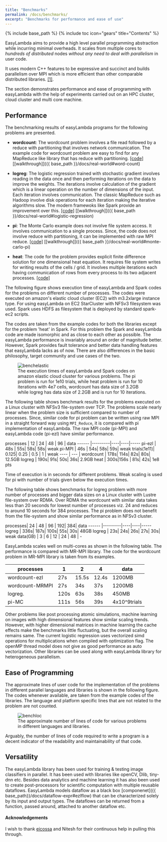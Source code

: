 ```yaml
---
title: "Benchmarks"
permalink: /docs/benchmarks/
excerpt: "Benchmarks for performance and ease of use"
---
```

{% include base_path %}
{% include toc icon="gears" title="Contents" %}

EasyLambda aims to provide a high level parallel programming abstraction while
incurring minimal overheads. It scales from multiple cores to *hundreds of distributed*
nodes *without any need to deal with parallelism* in user code.

It uses modern C++ features to be expressive and succinct and builds parallelism
over MPI which is more efficient than other comparable distributed libraries.
[[1]](http://www.sciencedirect.com/science/article/pii/S1877050915017895).

The section demonstrates performance and ease of programming with easyLambda
with the help of experiments carried out on an HPC cluster, cloud cluster and
multi core machine.

## Performance
The benchmarking results of easyLambda programs for the following problems are
presented.

- **wordcount**: 
The wordcount problem involves a file read followed by a reduce with partitioning that 
involves network communication. The example code for wordcount 
problem are easy to find for any MapReduce like library that has reduce with partitioning.
[[code]](https://github.com/haptork/easyLambda/tree/master/examples/wordcount.cpp)
[[walkthrough]]({{ base_path }}/docs/real-world#word-count)

- **logreg**: The logistic regression trained with stochastic gradient
involves reading in the data once and then performing iterations on the data to 
improve the weights.  The iterations involve calculation of the gradient which 
is a linear operation on the number of dimensions of the input. Each iteration 
involves communication. The classic MapReduce such as Hadoop involve disk operations 
for each iteration making the iterative algorithms slow. The modern framewoks like
Spark provide an improvement over this.
[[code]](https://github.com/haptork/easyLambda/tree/master/examples/logreg.cpp)
[[walkthrough]]({{ base_path }}/docs/real-world#logistic-regression)

- **pi**: The Monte Carlo example does not involve file system access.
It involves communication to a single process. Since, the code does not involve
reduce with partitioning, it can be implemented with raw MPI reduce.
[[code]](https://github.com/haptork/easyLambda/tree/master/examples/pi.cpp)
[[walkthrough]]({{ base_path }}/docs/real-world#monte-carlo-pi)

- **heat**: The code for the problem provides explicit finite
difference solution for one dimensional heat equation. It requires file system
writes for writing results of the cells / grid. It involves multiple iterations
each having communication of rows from every process to its two adjacent
processes.
[[code]](https://github.com/haptork/easyLambda/tree/master/examples/1d-Diffusion.cpp)

The following figure shows execution time of easyLambda and Spark codes
for the problems on different number of processes. The codes were executed on
amazon's elastic cloud cluster (EC2) with m3.2xlarge instance type. For using
easyLambda on EC2 StarCluster with NFSv3 filesystem was used. Spark uses HDFS
as filesystem that is deployed by standard spark-ec2 scripts. 

The codes are taken from the example codes for both the libraries except for the 
problem 'heat' in Spark. For this problem the Spark and easyLambda code are made
isomorphic and as close to each other as possible. The easyLambda performance
is invariably around an order of magnitude better. However, Spark provides
fault tolerance and better data handling features that easyLambda lacks as of
now. There are also differences in the basic philosophy, target community and
use cases of the two.

<figure>
  <img src="{{ site.url }}{{ site.baseurl }}/images/benchelastic.png" alt="benchelastic">
  <figcaption>
    The execution times of easyLambda and Spark codes on amazon elastic cloud
    cluster for various problems. The pi problem is run for 1e10 trials, while
    heat problem is run for 10 iterations with 4e7 cells, wordcount has data
    size of 3.2GB while logreg has data size of 2.2GB and is run for 10
    iterations.
  </figcaption>
</figure>

The following table shows benchmark results for the problems executed on a
Linux cluster with NFSv3 file-system over TCP. The problems scale nearly
linear when the problem size is sufficient compared to number of processes.
Since, similar code for pi problem can be written using raw MPI in a straight
forward way using `MPI_Reduce`, it is compared with pi implementation of
easyLambda. The raw MPI code (pi-MPI) and easyLambda code (pi-ezl) have
similar performance.


processes  | 12 | 24 | 48 | 96 | data
------ |---------|----|----|-----
pi-ezl | 48s | 55s| 58s| 58s| weak
pi-MPI | 46s | 54s| 58s| 59s| weak
trials(1e11)| 0.125| 0.25 | 0.5 | 1 | weak
----   | ---       |
wordcount | 178s| 114s| 82s| 80s| 12.5GB
logreg | 190s| 91s| 50s| 36s| 2.9GB
heat | 300s|156s | 81s| 42s| 1e8 pts

Time of execution is in seconds for different problems. Weak scaling is used
for pi with number of trials given below the execution times. 

The following table shows benchmarks for logreg problem with
more number of processes and bigger data sizes on a Linux cluster with
Lustre file-system over RDMA. Over RDMA the wordcount with similar
data takes less than 20 seconds for lowest number of processes viz. 24 and
reduces to around 10 seconds for 384 processes. The pi problem does not benefit
from the file-system and show similar performance as in NFSv3 cluster.

processes| 24 | 48 | 96 | 192| 384| data
------   |---------|----|----|-----
logreg   | 336s| 187s| 100s| 55s| 30s| 48GB
logreg   | 23s| 24s| 26s| 27s| 30s| weak
data(GB) | 3 | 6 | 12 | 24 | 48 | -

EasyLambda scales well on multi-cores as shown in the following table. The
performance is compared with MR-MPI library. The code for the wordcount problem in
MR-MPI library is taken from its examples.

processes  | 1 | 2 | 4 | data
------ |---------|----|----|-----
wordcount-ezl | 27s| 15.5s| 12.4s| 1200MB
wordcount-MRMPI | 27s |34s | 37s| 1200MB
logreg. | 120s |63s | 38s| 450MB
pi-MC | 111s |56s | 39s| 4x10^9trials

Other problems like post processing atomic simulations, machine learning on
images with high dimensional features show similar scaling trends. However,
with higher dimensional matrices in machine learning the cache effects make
the benchmarks little fluctuating, but the overall scaling remains same. The
current logistic regression uses vectorized simd operations for multiplications
when compiled with optimization flag. The openMP thread model does not give as
good performance as auto vectorization. Other libraries can be used along with
easyLambda library for heterogeneous parallelism.

## Ease of Programming

The approximate lines of user code for the implementation of the problems in
different parallel languages and libraries is shown in the following figure.
The codes whenever available, are taken from the example codes of the
libraries. The language and platform specific lines that are not related to
the problem are not counted.

<figure>
  <img src="{{ site.url }}{{ site.baseurl }}/images/benchloc.png" alt="benchloc">
  <figcaption>
    The approximate number of lines of code for various problems in different
    languages and libraries.  
  </figcaption>
</figure>

Arguably, the number of lines of code required to write a program is a decent
indicator of the readability and maintainability of that code. 

## Versatility

The easyLambda library has been used for training & testing image classifiers
in parallel. It has been used with libraries like openCV, Dlib, tiny-dnn etc.
Besides data analytics and machine learning it has also been used to create
post-processors for scientific computation with multiple reusable dataflows. 
EasyLambda models dataflow as a black box [componenet]({{ base_path}}/docs/dataflow-expr#ezlflow)
that can be characterized solely by its input and output types. The dataflows
can be returned from a function, passed around, attached to another dataflow etc.

#### Acknowledgements

I wish to thank [eicossa](https://github.com/eicossa) and Nitesh for their
continuous help in pulling this through.
